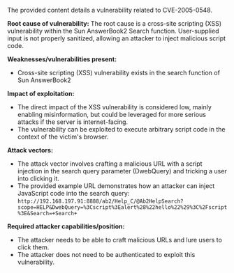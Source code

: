 The provided content details a vulnerability related to CVE-2005-0548.

**Root cause of vulnerability:**
The root cause is a cross-site scripting (XSS) vulnerability within the Sun AnswerBook2 Search function. User-supplied input is not properly sanitized, allowing an attacker to inject malicious script code.

**Weaknesses/vulnerabilities present:**
- Cross-site scripting (XSS) vulnerability exists in the search function of Sun AnswerBook2

**Impact of exploitation:**
- The direct impact of the XSS vulnerability is considered low, mainly enabling misinformation, but could be leveraged for more serious attacks if the server is internet-facing.
- The vulnerability can be exploited to execute arbitrary script code in the context of the victim's browser.

**Attack vectors:**
- The attack vector involves crafting a malicious URL with a script injection in the search query parameter (DwebQuery) and tricking a user into clicking it.
- The provided example URL demonstrates how an attacker can inject JavaScript code into the search query: `http://192.168.197.91:8888/ab2/Help_C/@Ab2HelpSearch?scope=HELP&DwebQuery=%3Cscript%3Ealert%28%22hello%22%29%3C%2Fscript%3E&Search=+Search+`

**Required attacker capabilities/position:**
- The attacker needs to be able to craft malicious URLs and lure users to click them.
- The attacker does not need to be authenticated to exploit this vulnerability.